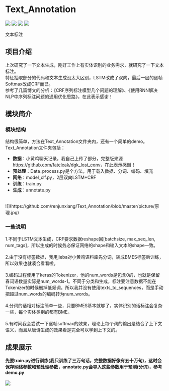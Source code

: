 # Text_Annotation
[![](https://img.shields.io/badge/Python-3.5,3.6-blue.svg)](https://www.python.org/)
[![](https://img.shields.io/badge/numpy-1.14.3-brightgreen.svg)](https://pypi.python.org/pypi/numpy/1.14.3)
[![](https://img.shields.io/badge/keras-2.1.6-brightgreen.svg)](https://pypi.python.org/pypi/keras/2.1.6)
[![](https://img.shields.io/badge/tensorflow-1.4,1.6-brightgreen.svg)](https://pypi.python.org/pypi/tensorflow/1.6.0)<br>

文本标注

## **项目介绍**
上次研究了一下文本生成，刚好工作上有实体识别的业务需求，就研究了一下文本标注。<br>
特征抽取部分的代码和文本生成没太大区别，LSTM改成了双向，最后一层的逐帧Softmax改成CRF而已。<br>
参考了几篇博文的分析：《CRF序列标注模型几个问题的理解》、《使用RNN解决NLP中序列标注问题的通用优化思路》，在此表示感谢！

## **模块简介**
### 模块结构
结构很简单，方法在Text_Annotation文件夹内，还有一个简单的demo。Text_Annotation文件夹包括：<br>
* **数据**：小黄鸡聊天记录，我自己上传了部分，完整版来源<https://github.com/fateleak/dgk_lost_conv>，在此表示感谢！<br>
* **预处理**：Data_process.py是个方法，用于载入数据、分词、编码、填充<br>
* **网络**：model_clf.py，2层双向LSTM+CRF<br>
* **训练**：train.py<br>
* **生成**：annotate.py<br>
<br>
![](https://github.com/renjunxiang/Text_Annotation/blob/master/picture/原理.jpg)<br>

### 一些说明
1.不同于LSTM文本生成，CRF要求数据reshape回[batchsize, max_seq_len, num_tags]，所以生成的时候务必保证网络的shape和输入文本的shape一致。<br>
<br>
2.由于没有标签数据，我用jieba对小黄鸡语料库先分词，转成BMES标签后训练，所以效果也就凑合看看啦。<br>
<br>
3.编码过程使用了keras的Tokenizer，他的num_words是包含0的，也就是保留春词语数量实际是num_words-1。不同于分类和生成，标注要注意数据不能在Tokenizer的时候删掉低频词。所以我并没有使用texts_to_sequences，而是手动把超过num_words的编码转为num_words。<br>
<br>
4.分词的话相对标注简单一些，只要BMES基本就够了，实体识别的话标注会复杂一些，每个实体类别的都有BME。<br>
<br>
5.有时间我会尝试一下逐帧softmax的效果，理论上每个词的输出是结合了上下文语义，而且从唐诗生成的效果看是完全可以学到上下文的。

## 成果展示
**先要train.py进行训练(我只训练了三万句话，完整数据好像有五十万句)，这时会保存网络参数和预处理参数，annotate.py会导入这些参数用于预测(分词)，参考demo.py**<br>
<br>
![](https://github.com/renjunxiang/Text_Annotation/blob/master/picture/demo.jpg)<br><br>